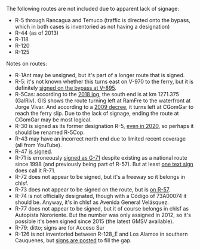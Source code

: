 The following routes are not included due to apparent lack of signage:
* R-5 through Rancagua and Temuco (traffic is directed onto the bypass, which in both cases is inventoried as not having a designation)
* R-44 (as of 2013)
* R-118
* R-120
* R-125

Notes on routes:
* R-1Ant may be unsigned, but it's part of a longer route that is signed.
* R-5: it's not known whether this turns east on V-970 to the ferry, but it is definitely [signed on the bypass at V-895](https://youtu.be/e1PGaGp692k?t=434).
* R-5Cas: according to the [2018 log](http://www.vialidad.cl/areasdevialidad/gestionvial/Documents/redvialnacional2018.pdf), the south end is at km 1271.375 (GalRiv). GIS shows the route turning left at RamFre to the waterfront at Jorge Vivar. And according to a [2009 decree](http://www.vialidad.cl/areasdevialidad/vialidadurbana/Biblitoteca%20Decretos/DSN_583_13-04-2009_X.pdf), it turns left at CGomGar to reach the ferry slip. Due to the lack of signage, ending the route at CGomGar may be most logical.
* R-30 is signed as its former designation R-5, [even in 2020](https://www.mapillary.com/app/?lat=-27.304031137029696&lng=-70.43525402445545&z=16.176812409712305&focus=photo&pKey=R2v7OMgV-LS3Etz9d7U9Ng&x=0.6041665253696347&y=0.5020128683865258&zoom=0.5070422535211268), so perhaps it should be renamed R-5Cop.
* R-43 may have an incorrect north end due to limited recent coverage (all from YouTube).
* R-47 [is signed](https://youtu.be/tSxaUXZ9ReA?t=1036).
* R-71 is erroneously [signed as G-71](https://www.google.com/maps/@-33.1492543,-70.794179,3a,41.3y,260.07h,80.47t/data=!3m6!1e1!3m4!1s_QnHVbP3oqBs_vAyLWmiYg!2e0!7i13312!8i6656) despite existing as a national route since 1998 (and previously being part of R-57). But at least [one text sign](https://www.google.com/maps/@-33.1604532,-70.7936792,3a,20.9y,10.63h,89.06t/data=!3m6!1e1!3m4!1sEatV3vB3ahGe0OJ198jxkA!2e0!7i13312!8i6656) does call it R-71.
* R-72 does not appear to be signed, but it's a freeway so it belongs in chlsf.
* R-73 does not appear to be signed on the route, but is [on R-57](https://www.google.com/maps/@-33.2496832,-70.6976737,3a,15y,323.79h,100.06t/data=!3m6!1e1!3m4!1seCLsAzom1KM044dkgCiUJQ!2e0!7i13312!8i6656).
* R-74 is not officially designated, though with a Código of 73A00074 it should be. Anyway, it's in chlsf as Avenida General Velásquez.
* R-77 does not appear to be signed, but it of course belongs in chlsf as Autopista Nororiente. But the number was only assigned in 2012, so it's possible it's been signed since 2015 (the latest GMSV available).
* R-79: ditto; signs are for Acceso Sur
* R-126 is not inventoried between R-128_E and Los Alamos in southern Cauquenes, but [signs are posted](https://www.google.com/maps/@-35.9816155,-72.3160906,3a,17y,18.88h,93.19t/data=!3m6!1e1!3m4!1sDsMbbwoSXiyH9cFlOFQaKg!2e0!7i13312!8i6656) to fill the gap.
